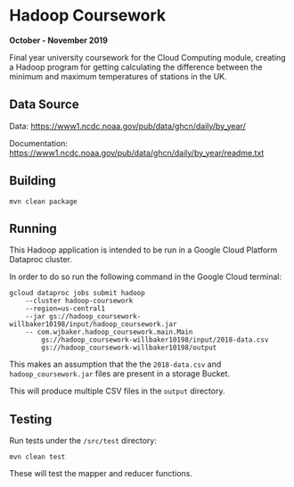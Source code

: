 # Hadoop Coursework
**October - November 2019**

Final year university coursework for the Cloud Computing module, creating a Hadoop program for getting calculating the difference between the minimum and maximum temperatures of stations in the UK.

## Data Source

Data: https://www1.ncdc.noaa.gov/pub/data/ghcn/daily/by_year/

Documentation: https://www1.ncdc.noaa.gov/pub/data/ghcn/daily/by_year/readme.txt

## Building

```
mvn clean package
```

## Running

This Hadoop application is intended to be run in a Google Cloud Platform Dataproc cluster.

In order to do so run the following command in the Google Cloud terminal:

```
gcloud dataproc jobs submit hadoop
    --cluster hadoop-coursework
    --region=us-central1
    --jar gs://hadoop_coursework-willbaker10198/input/hadoop_coursework.jar
    -- com.wjbaker.hadoop_coursework.main.Main
        gs://hadoop_coursework-willbaker10198/input/2018-data.csv
        gs://hadoop_coursework-willbaker10198/output
```

This makes an assumption that the the `2018-data.csv` and `hadoop_coursework.jar` files are present in a storage Bucket.

This will produce multiple CSV files in the `output` directory. 

## Testing

Run tests under the `/src/test` directory:

```
mvn clean test
```

These will test the mapper and reducer functions.